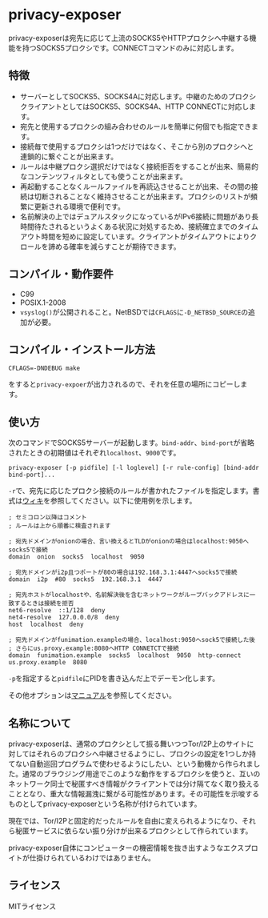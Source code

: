 # privacy-exposer

privacy-exposerは宛先に応じて上流のSOCKS5やHTTPプロクシへ中継する機能を持つSOCKS5プロクシです。CONNECTコマンドのみに対応します。

## 特徴

* サーバーとしてSOCKS5、SOCKS4Aに対応します。中継のためのプロクシクライアントとしてはSOCKS5、SOCKS4A、HTTP CONNECTに対応します。
* 宛先と使用するプロクシの組み合わせのルールを簡単に何個でも指定できます。
* 接続毎で使用するプロクシは1つだけではなく、そこから別のプロクシへと連鎖的に繋ぐことが出来ます。
* ルールは中継プロクシ選択だけではなく接続拒否をすることが出来、簡易的なコンテンツフィルタとしても使うことが出来ます。
* 再起動することなくルールファイルを再読込させることが出来、その間の接続は切断されることなく維持させることが出来ます。プロクシのリストが頻繁に更新される環境で便利です。
* 名前解決の上ではデュアルスタックになっているがIPv6接続に問題があり長時間待たされるというよくある状況に対処するため、接続確立までのタイムアウト時間を短めに設定しています。クライアントがタイムアウトによりクロールを諦める確率を減らすことが期待できます。

## コンパイル・動作要件

* C99
* POSIX.1-2008
* `vsyslog()`が公開されること。NetBSDでは`CFLAGS`に`-D_NETBSD_SOURCE`の追加が必要。

## コンパイル・インストール方法

```
CFLAGS=-DNDEBUG make
```

をすると`privacy-expoer`が出力されるので、それを任意の場所にコピーします。

## 使い方

次のコマンドでSOCKS5サーバーが起動します。`bind-addr`、`bind-port`が省略されたときの初期値はそれぞれ`localhost`、`9000`です。

```
privacy-exposer [-p pidfile] [-l loglevel] [-r rule-config] [bind-addr bind-port]...
```

`-r`で、宛先に応じたプロクシ接続のルールが書かれたファイルを指定します。書式は[ウィキ](https://github.com/hcmiya/privacy-exposer/wiki/%E3%83%AB%E3%83%BC%E3%83%AB%E3%83%95%E3%82%A1%E3%82%A4%E3%83%AB%E6%96%87%E6%B3%95)を参照してください。以下に使用例を示します。

```
; セミコロン以降はコメント
; ルールは上から順番に検査されます

; 宛先ドメインがonionの場合、言い換えるとTLDがonionの場合はlocalhost:9050へsocks5で接続
domain  onion  socks5  localhost  9050

; 宛先ドメインがi2p且つポートが80の場合は192.168.3.1:4447へsocks5で接続
domain  i2p  #80  socks5  192.168.3.1  4447

; 宛先ホストがlocalhostや、名前解決後を含むネットワークがループバックアドレスに一致するときは接続を拒否
net6-resolve  ::1/128  deny
net4-resolve  127.0.0.0/8  deny
host  localhost  deny

; 宛先ドメインがfunimation.exampleの場合、localhost:9050へsock5で接続した後
; さらにus.proxy.example:8080へHTTP CONNETCTで接続
domain  funimation.example  socks5  localhost  9050  http-connect  us.proxy.example  8080
```

`-p`を指定すると`pidfile`にPIDを書き込んだ上でデーモン化します。

その他オプションは[マニュアル](https://github.com/hcmiya/privacy-exposer/wiki/privacy-exposer%E3%83%9E%E3%83%8B%E3%83%A5%E3%82%A2%E3%83%AB)を参照してください。

## 名称について

privacy-exposerは、通常のプロクシとして振る舞いつつTor/I2P上のサイトに対してはそれらのプロクシへ中継させるようにし、プロクシの設定を1つしか持てない自動巡回プログラムで使わせるようにしたい、という動機から作られました。通常のブラウジング用途でこのような動作をするプロクシを使うと、互いのネットワーク同士で秘匿すべき情報がクライアントでは分け隔てなく取り扱えることとなり、重大な情報漏洩に繋がる可能性があります。その可能性を示唆するものとしてprivacy-exposerという名称が付けられています。

現在では、Tor/I2Pと固定的だったルールを自由に変えられるようになり、それら秘匿サービスに依らない振り分けが出来るプロクシとして作られています。

privacy-exposer自体にコンピューターの機密情報を抜き出すようなエクスプロイトが仕掛けられているわけではありません。

## ライセンス

MITライセンス
